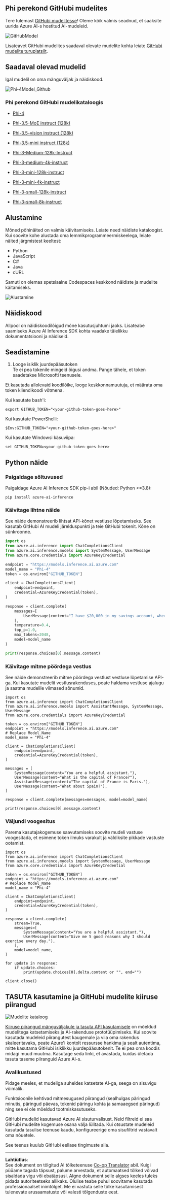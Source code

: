 <!--
CO_OP_TRANSLATOR_METADATA:
{
  "original_hash": "fb67a08b9fc911a10ed58081fadef416",
  "translation_date": "2025-10-11T12:30:05+00:00",
  "source_file": "md/01.Introduction/02/02.GitHubModel.md",
  "language_code": "et"
}
-->
## Phi perekond GitHubi mudelites

Tere tulemast [GitHubi mudelitesse](https://github.com/marketplace/models)! Oleme kõik valmis seadnud, et saaksite uurida Azure AI-s hostitud AI-mudeleid.

![GitHubModel](../../../../../imgs/01/02/02/GitHub_ModelCatalog.png)

Lisateavet GitHubi mudelites saadaval olevate mudelite kohta leiate [GitHubi mudelite turuplatsilt](https://github.com/marketplace/models).

## Saadaval olevad mudelid

Igal mudelil on oma mänguväljak ja näidiskood.

![Phi-4Model_Github](../../../../../imgs/01/02/02/GitHub_ModelPlay.png)

### Phi perekond GitHubi mudelikataloogis

- [Phi-4](https://github.com/marketplace/models/azureml/Phi-4)

- [Phi-3.5-MoE instruct (128k)](https://github.com/marketplace/models/azureml/Phi-3-5-MoE-instruct)

- [Phi-3.5-vision instruct (128k)](https://github.com/marketplace/models/azureml/Phi-3-5-vision-instruct)

- [Phi-3.5-mini instruct (128k)](https://github.com/marketplace/models/azureml/Phi-3-5-mini-instruct)

- [Phi-3-Medium-128k-Instruct](https://github.com/marketplace/models/azureml/Phi-3-medium-128k-instruct)

- [Phi-3-medium-4k-instruct](https://github.com/marketplace/models/azureml/Phi-3-medium-4k-instruct)

- [Phi-3-mini-128k-instruct](https://github.com/marketplace/models/azureml/Phi-3-mini-128k-instruct)

- [Phi-3-mini-4k-instruct](https://github.com/marketplace/models/azureml/Phi-3-mini-4k-instruct)

- [Phi-3-small-128k-instruct](https://github.com/marketplace/models/azureml/Phi-3-small-128k-instruct)

- [Phi-3-small-8k-instruct](https://github.com/marketplace/models/azureml/Phi-3-small-8k-instruct)

## Alustamine

Mõned põhinäited on valmis käivitamiseks. Leiate need näidiste kataloogist. Kui soovite kohe alustada oma lemmikprogrammeermiskeelega, leiate näited järgmistest keeltest:

- Python
- JavaScript
- C#
- Java
- cURL

Samuti on olemas spetsiaalne Codespaces keskkond näidiste ja mudelite käitamiseks.

![Alustamine](../../../../../imgs/01/02/02/GitHub_ModelGetStarted.png)

## Näidiskood

Allpool on näidiskoodilõigud mõne kasutusjuhtumi jaoks. Lisateabe saamiseks Azure AI Inference SDK kohta vaadake täielikku dokumentatsiooni ja näidiseid.

## Seadistamine

1. Looge isiklik juurdepääsutoken  
Te ei pea tokenile mingeid õigusi andma. Pange tähele, et token saadetakse Microsofti teenusele.

Et kasutada allolevaid koodilõike, looge keskkonnamuutuja, et määrata oma token kliendikoodi võtmena.

Kui kasutate bash'i:  
```
export GITHUB_TOKEN="<your-github-token-goes-here>"
```
Kui kasutate PowerShelli:  

```
$Env:GITHUB_TOKEN="<your-github-token-goes-here>"
```
Kui kasutate Windowsi käsuviipa:  

```
set GITHUB_TOKEN=<your-github-token-goes-here>
```

## Python näide

### Paigaldage sõltuvused  
Paigaldage Azure AI Inference SDK pip-i abil (Nõuded: Python >=3.8):  

```
pip install azure-ai-inference
```
### Käivitage lihtne näide  

See näide demonstreerib lihtsat API-kõnet vestluse lõpetamiseks. See kasutab GitHubi AI mudeli järelduspunkti ja teie GitHubi tokenit. Kõne on sünkroonne.  

```python
import os
from azure.ai.inference import ChatCompletionsClient
from azure.ai.inference.models import SystemMessage, UserMessage
from azure.core.credentials import AzureKeyCredential

endpoint = "https://models.inference.ai.azure.com"
model_name = "Phi-4"
token = os.environ["GITHUB_TOKEN"]

client = ChatCompletionsClient(
    endpoint=endpoint,
    credential=AzureKeyCredential(token),
)

response = client.complete(
    messages=[
        UserMessage(content="I have $20,000 in my savings account, where I receive a 4% profit per year and payments twice a year. Can you please tell me how long it will take for me to become a millionaire? Also, can you please explain the math step by step as if you were explaining it to an uneducated person?"),
    ],
    temperature=0.4,
    top_p=1.0,
    max_tokens=2048,
    model=model_name
)

print(response.choices[0].message.content)
```

### Käivitage mitme pöördega vestlus  

See näide demonstreerib mitme pöördega vestlust vestluse lõpetamise API-ga. Kui kasutate mudelit vestlusrakenduses, peate haldama vestluse ajalugu ja saatma mudelile viimased sõnumid.  

```
import os
from azure.ai.inference import ChatCompletionsClient
from azure.ai.inference.models import AssistantMessage, SystemMessage, UserMessage
from azure.core.credentials import AzureKeyCredential

token = os.environ["GITHUB_TOKEN"]
endpoint = "https://models.inference.ai.azure.com"
# Replace Model_Name
model_name = "Phi-4"

client = ChatCompletionsClient(
    endpoint=endpoint,
    credential=AzureKeyCredential(token),
)

messages = [
    SystemMessage(content="You are a helpful assistant."),
    UserMessage(content="What is the capital of France?"),
    AssistantMessage(content="The capital of France is Paris."),
    UserMessage(content="What about Spain?"),
]

response = client.complete(messages=messages, model=model_name)

print(response.choices[0].message.content)
```

### Väljundi voogesitus  

Parema kasutajakogemuse saavutamiseks soovite mudeli vastuse voogesitada, et esimene token ilmuks varakult ja väldiksite pikkade vastuste ootamist.  

```
import os
from azure.ai.inference import ChatCompletionsClient
from azure.ai.inference.models import SystemMessage, UserMessage
from azure.core.credentials import AzureKeyCredential

token = os.environ["GITHUB_TOKEN"]
endpoint = "https://models.inference.ai.azure.com"
# Replace Model_Name
model_name = "Phi-4"

client = ChatCompletionsClient(
    endpoint=endpoint,
    credential=AzureKeyCredential(token),
)

response = client.complete(
    stream=True,
    messages=[
        SystemMessage(content="You are a helpful assistant."),
        UserMessage(content="Give me 5 good reasons why I should exercise every day."),
    ],
    model=model_name,
)

for update in response:
    if update.choices:
        print(update.choices[0].delta.content or "", end="")

client.close()
```

## TASUTA kasutamine ja GitHubi mudelite kiiruse piirangud

![Mudelite kataloog](../../../../../imgs/01/02/02/GitHub_Model.png)

[Kiiruse piirangud mänguväljakule ja tasuta API kasutamisele](https://docs.github.com/en/github-models/prototyping-with-ai-models#rate-limits) on mõeldud mudelitega katsetamiseks ja AI-rakenduse prototüüpimiseks. Kui soovite kasutada mudeleid piirangutest kaugemale ja viia oma rakendus skaleeritavaks, peate Azure'i kontolt ressursse hankima ja sealt autentima, mitte kasutama GitHubi isiklikku juurdepääsutokenit. Te ei pea oma koodis midagi muud muutma. Kasutage seda linki, et avastada, kuidas ületada tasuta taseme piiranguid Azure AI-s.

### Avalikustused

Pidage meeles, et mudeliga suheldes katsetate AI-ga, seega on sisuvigu võimalik.

Funktsioonile kehtivad mitmesugused piirangud (sealhulgas päringud minutis, päringud päevas, tokenid päringu kohta ja samaaegsed päringud) ning see ei ole mõeldud tootmiskasutuseks.

GitHubi mudelid kasutavad Azure AI sisuturvalisust. Neid filtreid ei saa GitHubi mudelite kogemuse osana välja lülitada. Kui otsustate mudeleid kasutada tasulise teenuse kaudu, konfigureerige oma sisufiltrid vastavalt oma nõuetele.

See teenus kuulub GitHubi eellase tingimuste alla.

---

**Lahtiütlus**:  
See dokument on tõlgitud AI tõlketeenuse [Co-op Translator](https://github.com/Azure/co-op-translator) abil. Kuigi püüame tagada täpsust, palume arvestada, et automaatsed tõlked võivad sisaldada vigu või ebatäpsusi. Algne dokument selle algses keeles tuleks pidada autoriteetseks allikaks. Olulise teabe puhul soovitame kasutada professionaalset inimtõlget. Me ei vastuta selle tõlke kasutamisest tulenevate arusaamatuste või valesti tõlgenduste eest.
